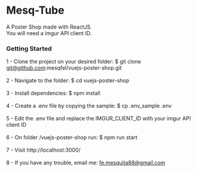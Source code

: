 # Mesq-Tube

A Poster Shop made with ReactJS.<br>
You will need a imgur API client ID.

### Getting Started

1 - Clone the project on your desired folder: $ git clone git@github.com:mesqfel/vuejs-poster-shop.git<br><br>
2 - Navigate to the folder: $ cd vuejs-poster-shop<br><br>
3 - Install dependencies: $ npm install<br><br>
4 - Create a .env file by copying the sample: $ cp .env_sample .env<br><br>
5 - Edit the .env file and replace the IMGUR_CLIENT_ID with your imgur API client ID<br><br>
6 - On folder /vuejs-poster-shop run: $ npm run start<br><br>
7 - Visit http://localhost:3000/<br><br>
8 - If you have any trouble, email me: fe.mesquita88@gmail.com<br>
